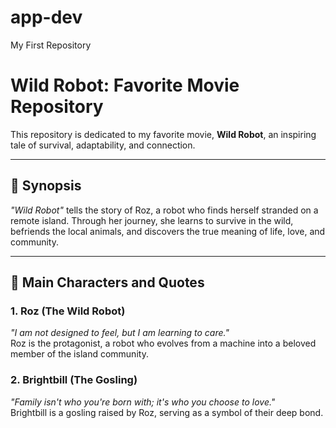 # app-dev
My First Repository
# Wild Robot: Favorite Movie Repository

This repository is dedicated to my favorite movie, **Wild Robot**, an inspiring tale of survival, adaptability, and connection.

---

## 📖 Synopsis

_"Wild Robot"_ tells the story of Roz, a robot who finds herself stranded on a remote island. Through her journey, she learns to survive in the wild, befriends the local animals, and discovers the true meaning of life, love, and community.

---

## 🌟 Main Characters and Quotes

### 1. **Roz (The Wild Robot)**  
*"I am not designed to feel, but I am learning to care."*  
Roz is the protagonist, a robot who evolves from a machine into a beloved member of the island community.

### 2. **Brightbill (The Gosling)**  
*"Family isn't who you're born with; it's who you choose to love."*  
Brightbill is a gosling raised by Roz, serving as a symbol of their deep bond.
